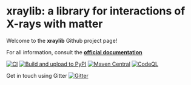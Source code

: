 xraylib: a library for interactions of X-rays with matter 
=========================================================

Welcome to the __xraylib__ Github project page!

For all information, consult the **[official documentation](http://github.com/tschoonj/xraylib/wiki)**

[![CI](https://github.com/tschoonj/xraylib/actions/workflows/ci.yml/badge.svg?branch=master&event=push)](https://github.com/tschoonj/xraylib/actions/workflows/ci.yml) [![Build and upload to PyPI](https://github.com/tschoonj/xraylib/actions/workflows/build-publish-pypi.yml/badge.svg?branch=master&event=push)](https://github.com/tschoonj/xraylib/actions/workflows/build-publish-pypi.yml) [![Maven Central](https://img.shields.io/maven-central/v/com.github.tschoonj/xraylib.svg?label=Maven%20Central)](https://search.maven.org/search?q=g:%22com.github.tschoonj%22%20AND%20a:%22xraylib%22) [![CodeQL](https://github.com/tschoonj/xraylib/actions/workflows/codeql.yml/badge.svg?branch=master&event=push)](https://github.com/tschoonj/xraylib/actions/workflows/codeql.yml)

Get in touch using Gitter [![Gitter](https://badges.gitter.im/xraylib/community.svg)](https://gitter.im/xraylib/community?utm_source=badge&utm_medium=badge&utm_campaign=pr-badge)
